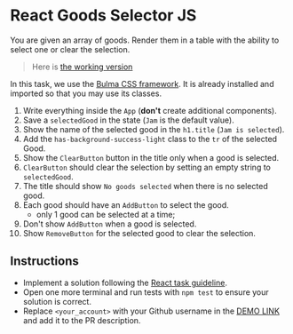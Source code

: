 # React Goods Selector JS

You are given an array of goods. Render them in a table with the ability to select one or clear the selection.

> Here is [the working version](https://mate-academy.github.io/react_goods-selector)

In this task, we use the [Bulma CSS framework](https://bulma.io/). It is already installed and imported so that you may use its classes.

1. Write everything inside the `App` (**don't** create additional components).
2. Save a `selectedGood` in the state (`Jam` is the default value).
3. Show the name of the selected good in the `h1.title` (`Jam is selected`).
4. Add the `has-background-success-light` class to the `tr` of the selected Good.
5. Show the `ClearButton` button in the title only when a good is selected.
6. `ClearButton` should clear the selection by setting an empty string to `selectedGood`.
7. The title should show `No goods selected` when there is no selected good.
8. Each good should have an `AddButton` to select the good.
    - only 1 good can be selected at a time;
9. Don't show `AddButton` when a good is selected.
10. Show `RemoveButton` for the selected good to clear the selection.

## Instructions

- Implement a solution following the [React task guideline](https://github.com/mate-academy/react_task-guideline#react-tasks-guideline).
- Open one more terminal and run tests with `npm test` to ensure your solution is correct.
- Replace `<your_account>` with your Github username in the [DEMO LINK](https://momos1703.github.io/react_goods-selector-js/) and add it to the PR description.


<!-- <tr data-cy="Good">
  <td>
    <button
      data-cy="AddButton"
      type="button"
      className="button"
      onClick={() => {
        setValue('Dumplings');
        setAvailible('-');
      }}
    >
      {`${availible}`}
    </button>
  </td>

  <td data-cy="GoodTitle" className="is-vcentered">
    Dumplings
  </td>
</tr>

<tr data-cy="Good" className="has-background-success-light">
  <td>
    <button
      data-cy="RemoveButton"
      type="button"
      className="button is-info"
      onClick={() => {
        setValue('Jam');
        setAvailible('-');
      }}
    >
      {`${availible}`}
    </button>
  </td>

  <td data-cy="GoodTitle" className="is-vcentered">
    Jam
  </td>
</tr>

<tr data-cy="Good">
  <td>
    <button
      data-cy="AddButton"
      type="button"
      className="button"
      onClick={() => {
        setValue('Garlic');
        setAvailible('-');
      }}
    >
      {`${availible}`}
    </button>
  </td>

  <td data-cy="GoodTitle" className="is-vcentered">
    Garlic
  </td>
</tr> -->
